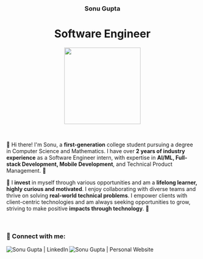 <h3 align="center">Sonu Gupta</h3>
<h1 align="center">Software Engineer</h1>

<p align="center"><img src="https://github.com/Dxsonu7/Dxsonu7/assets/87947158/bfef7909-78ee-4646-bb89-9075e47c1720" width="200px" target="_blank"></p>

<br>

<p>
👋 Hi there! I'm Sonu, a <b>first-generation</b> college student pursuing a degree in Computer Science and Mathematics. I have over <b>2 years of industry experience</b> as a Software Engineer intern, with expertise in <b>AI/ML, Full-stack Development, Mobile Development</b>, and Technical Product Management. 🚀

💜 I <b>invest</b> in myself through various opportunities and am a <b>lifelong learner, highly curious and motivated</b>. I enjoy collaborating with diverse teams and thrive on solving <b>real-world technical problems</b>. I empower clients with client-centric technologies and am always seeking opportunities to grow, striving to make positive <b>impacts through technology</b>. 🚀
</p>

<br>

### 🔗 Connect with me:

[<img align="left" alt="Sonu Gupta | LinkedIn" src="https://img.shields.io/badge/LinkedIn-0077B5?style=for-the-badge&logo=linkedin&logoColor=white" />][linkedin]
[<img align="left" alt="Sonu Gupta | Personal Website" src="https://img.shields.io/badge/Website-4285F4?style=for-the-badge&logo=GoogleChrome&logoColor=white" />][website]

<br><br>

<br>

[linkedin]: https://www.linkedin.com/in/sonu-gupta-731536190/
[website]: https://sonu-gupta.vercel.app/
